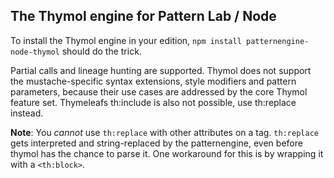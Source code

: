 ## The Thymol engine for Pattern Lab / Node

To install the Thymol engine in your edition, `npm install patternengine-node-thymol` should do the trick.

Partial calls and lineage hunting are supported. Thymol does not support the mustache-specific syntax extensions, style modifiers and pattern parameters, because their use cases are addressed by the core Thymol feature set.
Thymeleafs th:include is also not possible, use th:replace instead.

**Note**: You _cannot_ use `th:replace` with other attributes on a tag. `th:replace` gets interpreted and string-replaced by the patternengine, even before thymol has the chance to parse it. One workaround for this is by wrapping it with a `<th:block>`.
